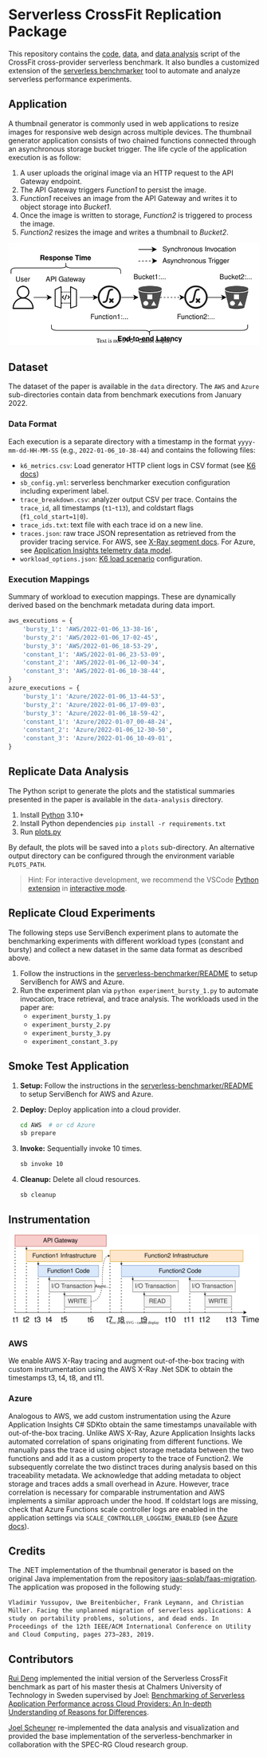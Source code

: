 # Serverless CrossFit Replication Package

This repository contains the [code](./thumbnail-generator/), [data](./data/), and [data analysis](./data-analysis/) script of the CrossFit cross-provider serverless benchmark.
It also bundles a customized extension of the [serverless benchmarker](./serverless-benchmarker/) tool to automate and analyze serverless performance experiments.

## Application

A thumbnail generator is commonly used in web applications to resize images for responsive web design across multiple devices.
The thumbnail generator application consists of two chained functions connected through an asynchronous storage bucket trigger.
The life cycle of the application execution is as follow:

1. A user uploads the original image via an HTTP request to the API Gateway endpoint.
2. The API Gateway triggers *Function1* to persist the image.
3. *Function1* receives an image from the API Gateway and writes it to object storage into *Bucket1*.
4. Once the image is written to storage, *Function2* is triggered to process the image.
5. *Function2* resizes the image and writes a thumbnail to *Bucket2*.

![Thumbnail Generator Architecture](./img/thumbnail_generator.svg)

## Dataset

The dataset of the paper is available in the `data` directory.
The `AWS` and `Azure` sub-directories contain data from benchmark executions from January 2022.

### Data Format

Each execution is a separate directory with a timestamp in the format `yyyy-mm-dd-HH-MM-SS` (e.g., `2022-01-06_10-38-44`) and contains the following files:

* `k6_metrics.csv`: Load generator HTTP client logs in CSV format (see [K6 docs](https://k6.io/docs/results-visualization/csv/))
* `sb_config.yml`: serverless benchmarker execution configuration including experiment label.
* `trace_breakdown.csv`: analyzer output CSV per trace. Contains the `trace_id`, all timestamps (`t1`-`t13`), and coldstart flags (`f1_cold_start=1|0`).
* `trace_ids.txt`: text file with each trace id on a new line.
* `traces.json`: raw trace JSON representation as retrieved from the provider tracing service. For AWS, see [X-Ray segment docs](https://docs.aws.amazon.com/xray/latest/devguide/xray-api-segmentdocuments.html). For Azure, see [Application Insights telemetry data model](https://docs.microsoft.com/en-us/azure/azure-monitor/app/data-model).
* `workload_options.json`: [K6 load scenario](https://k6.io/docs/using-k6/scenarios/) configuration.

### Execution Mappings

Summary of workload to execution mappings.
These are dynamically derived based on the benchmark metadata during data import.

```python
aws_executions = {
    'bursty_1': 'AWS/2022-01-06_13-38-16',
    'bursty_2': 'AWS/2022-01-06_17-02-45',
    'bursty_3': 'AWS/2022-01-06_18-53-29',
    'constant_1': 'AWS/2022-01-06_23-53-09',
    'constant_2': 'AWS/2022-01-06_12-00-34',
    'constant_3': 'AWS/2022-01-06_10-38-44',
}
azure_executions = {
    'bursty_1': 'Azure/2022-01-06_13-44-53',
    'bursty_2': 'Azure/2022-01-06_17-09-03',
    'bursty_3': 'Azure/2022-01-06_18-59-42',
    'constant_1': 'Azure/2022-01-07_00-48-24',
    'constant_2': 'Azure/2022-01-06_12-30-50',
    'constant_3': 'Azure/2022-01-06_10-49-01',
}
```

## Replicate Data Analysis

The Python script to generate the plots and the statistical summaries presented in the paper is available in the `data-analysis` directory.

1. Install [Python](https://www.python.org/downloads/) 3.10+
2. Install Python dependencies `pip install -r requirements.txt`
3. Run [plots.py](./data-analysis/plots.py)

By default, the plots will be saved into a `plots` sub-directory.
An alternative output directory can be configured through the environment variable `PLOTS_PATH`.

> Hint: For interactive development, we recommend the VSCode [Python extension](https://marketplace.visualstudio.com/items?itemName=ms-python.python) in [interactive mode](https://youtu.be/lwN4-W1WR84?t=107).

## Replicate Cloud Experiments

The following steps use ServiBench experiment plans to automate the benchmarking experiments with different workload types (constant and bursty) and collect a new dataset in the same data format as described above.

1. Follow the instructions in the [serverless-benchmarker/README](./serverless-benchmarker/README.md) to setup ServiBench for AWS and Azure.
2. Run the experiment plan via `python experiment_bursty_1.py` to automate invocation, trace retrieval, and trace analysis. The workloads used in the paper are:
    * `experiment_bursty_1.py`
    * `experiment_bursty_2.py`
    * `experiment_bursty_3.py`
    * `experiment_constant_3.py`

## Smoke Test Application

1. **Setup:** Follow the instructions in the [serverless-benchmarker/README](./serverless-benchmarker/README.md) to setup ServiBench for AWS and Azure.
2. **Deploy:** Deploy application into a cloud provider.

    ```bash
    cd AWS  # or cd Azure
    sb prepare
    ```

3. **Invoke:** Sequentially invoke 10 times.

    ```bash
    sb invoke 10
    ```

4. **Cleanup:** Delete all cloud resources.

    ```bash
    sb cleanup
    ```

## Instrumentation

![Trace Design](./img/trace_design.svg)

### AWS

We enable AWS X-Ray tracing and augment out-of-the-box tracing with custom instrumentation using the AWS X-Ray .Net SDK to obtain the timestamps t3, t4, t8, and t11.

### Azure

Analogous to AWS, we add custom instrumentation using the Azure Application Insights C# SDKto obtain the same timestamps unavailable with out-of-the-box tracing. Unlike AWS X-Ray, Azure Application Insights lacks automated correlation of spans originating from different functions. We manually pass the trace id using object storage metadata between the two functions and add it as a custom property to the trace of Function2. We subsequently correlate the two distinct traces during analysis based on this traceability metadata. We acknowledge that adding metadata to object storage and traces adds a small overhead in Azure. However, trace correlation is necessary for comparable instrumentation and AWS implements a similar approach under the hood. If coldstart logs are missing, check that Azure Functions scale controller logs are enabled in the application settings via `SCALE_CONTROLLER_LOGGING_ENABLED` (see [Azure docs](https://docs.microsoft.com/en-us/azure/azure-functions/configure-monitoring?tabs=v2#configure-scale-controller-logs)).

## Credits

The .NET implementation of the thumbnail generator is based on the original Java implementation from the repository [iaas-splab/faas-migration](https://github.com/iaas-splab/faas-migration).
The application was proposed in the following study:

```none
Vladimir Yussupov, Uwe Breitenbücher, Frank Leymann, and Christian Müller. Facing the unplanned migration of serverless applications: A study on portability problems, solutions, and dead ends. In Proceedings of the 12th IEEE/ACM International Conference on Utility and Cloud Computing, pages 273–283, 2019.
```

## Contributors

[Rui Deng](https://github.com/codigube) implemented the initial version of the Serverless CrossFit benchmark as part of his master thesis at Chalmers University of Technology in Sweden supervised by Joel: [Benchmarking of Serverless Application Performance across Cloud Providers: An In-depth Understanding of Reasons for Differences](https://odr.chalmers.se/handle/20.500.12380/304566).

[Joel Scheuner](https://github.com/joe4dev) re-implemented the data analysis and visualization and provided the base implementation of the serverless-benchmarker in collaboration with the SPEC-RG Cloud research group.
